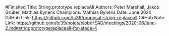 #Finished
Title: String.prototype.replaceAll
Authors: Peter Marshall, Jakob Gruber, Mathias Bynens
Champions: Mathias Bynens
Date: June 2020
GitHub Link: https://github.com/tc39/proposal-string-replaceall
GitHub Note Link: https://github.com/tc39/notes/blob/HEAD/meetings/2020-06/june-2.md#stringprototypereplaceall-for-stage-4
